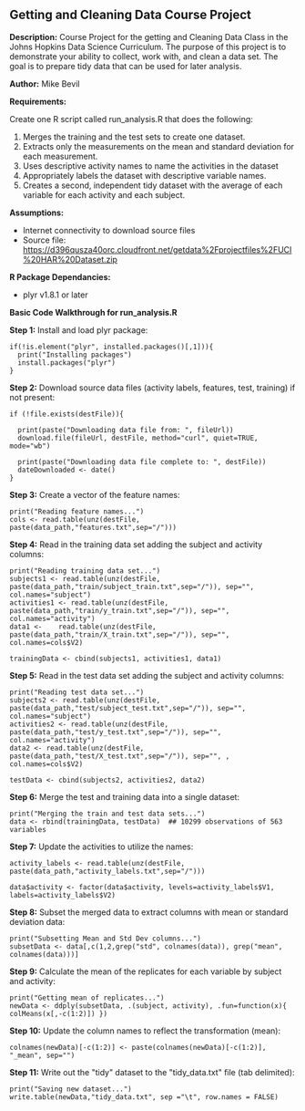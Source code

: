Getting and Cleaning Data Course Project
----------------------------------------

**Description:** Course Project for the getting and Cleaning Data Class in the Johns Hopkins Data Science Curriculum. The purpose of this project is to demonstrate your ability to collect, work with, and clean a data set. The goal is to prepare tidy data that can be used for later analysis.

**Author:** Mike Bevil

**Requirements:** 

Create one R script called run_analysis.R that does the following: 

  1. Merges the training and the test sets to create one dataset. 
  2.  Extracts only the measurements on the mean and standard deviation for each measurement. 
  3.  Uses descriptive activity names to name the activities in the dataset 
  4.  Appropriately labels the dataset with descriptive variable names. 
  5. Creates a second, independent tidy dataset with the average of each variable for each activity and each subject.

**Assumptions:**

  * Internet connectivity to download source files
  * Source file: https://d396qusza40orc.cloudfront.net/getdata%2Fprojectfiles%2FUCI%20HAR%20Dataset.zip

**R Package Dependancies:**
  
  * plyr v1.8.1 or later


**Basic Code Walkthrough for run_analysis.R**

  **Step 1:** Install and load plyr package:
  
    if(!is.element("plyr", installed.packages()[,1])){
      print("Installing packages")
      install.packages("plyr")
    }
  

  **Step 2:** Download source data files (activity labels, features, test, training) if not present:
  
    if (!file.exists(destFile)){
    
      print(paste("Downloading data file from: ", fileUrl))
      download.file(fileUrl, destFile, method="curl", quiet=TRUE, mode="wb")
      
      print(paste("Downloading data file complete to: ", destFile))
      dateDownloaded <- date()
    }
    
  **Step 3:** Create a vector of the feature names:
  
    print("Reading feature names...")
    cols <- read.table(unz(destFile, paste(data_path,"features.txt",sep="/")))
    
    
  **Step 4:** Read in the training data set adding the subject and activity columns:
  
    print("Reading training data set...")
    subjects1 <- read.table(unz(destFile, paste(data_path,"train/subject_train.txt",sep="/")), sep="", col.names="subject") 
    activities1 <- read.table(unz(destFile, paste(data_path,"train/y_train.txt",sep="/")), sep="", col.names="activity")
    data1 <-    read.table(unz(destFile, paste(data_path,"train/X_train.txt",sep="/")), sep="", col.names=cols$V2) 

    trainingData <- cbind(subjects1, activities1, data1)
    
    
  **Step 5:** Read in the test data set adding the subject and activity columns:
  
    print("Reading test data set...")
    subjects2 <- read.table(unz(destFile, paste(data_path,"test/subject_test.txt",sep="/")), sep="", col.names="subject")
    activities2 <- read.table(unz(destFile, paste(data_path,"test/y_test.txt",sep="/")), sep="", col.names="activity")
    data2 <- read.table(unz(destFile, paste(data_path,"test/X_test.txt",sep="/")), sep="", , col.names=cols$V2)

    testData <- cbind(subjects2, activities2, data2)
    
    
  **Step 6:** Merge the test and training data into a single dataset:
  
    print("Merging the train and test data sets...")
    data <- rbind(trainingData, testData)  ## 10299 observations of 563 variables
    
    
  **Step 7:** Update the activities to utilize the names:
  
    activity_labels <- read.table(unz(destFile, paste(data_path,"activity_labels.txt",sep="/")))
    
    data$activity <- factor(data$activity, levels=activity_labels$V1, labels=activity_labels$V2)
    
    
  **Step 8:**  Subset the merged data to extract columns with mean or standard deviation data:
  
    print("Subsetting Mean and Std Dev columns...")
    subsetData <- data[,c(1,2,grep("std", colnames(data)), grep("mean", colnames(data)))]
    
    
  **Step 9:** Calculate the mean of the replicates for each variable by subject and activity:
  
    print("Getting mean of replicates...")
    newData <- ddply(subsetData, .(subject, activity), .fun=function(x){ colMeans(x[,-c(1:2)]) })
    
    
  **Step 10:** Update the column names to reflect the transformation (mean):
  
    colnames(newData)[-c(1:2)] <- paste(colnames(newData)[-c(1:2)], "_mean", sep="")
    
  **Step 11:**  Write out the "tidy" dataset to the "tidy_data.txt" file (tab delimited):
  
    print("Saving new dataset...")
    write.table(newData,"tidy_data.txt", sep ="\t", row.names = FALSE)




